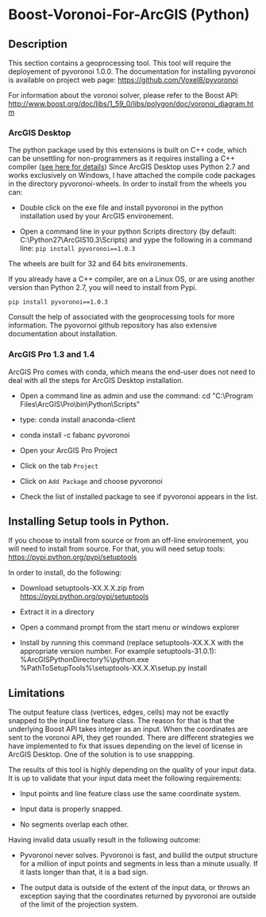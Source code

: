 # Boost-Voronoi-For-ArcGIS (Python)

## Description

This section contains a geoprocessing tool. This tool will require the deployement of pyvoronoi 1.0.0. The documentation for installing pyvoronoi is available on project web page: https://github.com/Voxel8/pyvoronoi

For information about the voronoi solver, please refer to the Boost API: http://www.boost.org/doc/libs/1_59_0/libs/polygon/doc/voronoi_diagram.htm

### ArcGIS Desktop

The python package used by this extensions is built on C++ code, which can be unsettling for non-programmers as it requires installing a C++ compiler ([see here for details](https://wiki.python.org/moin/WindowsCompilers))
Since ArcGIS Desktop uses Python 2.7 and works exclusively on Windows, I have attached the compile code packages in the directory pyvoronoi-wheels. In order to install from the wheels you can:

* Double click on the exe file and install pyvoronoi in the python installation used by your ArcGIS environement.

* Open a command line in your python Scripts directory (by default: C:\Python27\ArcGIS10.3\Scripts) and yype the following in a command line: ``pip install pyvoronoi==1.0.3``

The wheels are built for 32 and 64 bits environements.

If you already have a C++ compiler, are on a Linux OS, or are using another version than Python 2.7, you will need to install from Pypi.

``pip install pyvoronoi==1.0.3``

Consult the help of associated with the geoprocessing tools for more information. The pyovornoi github repository has also extensive documentation about installation. 

### ArcGIS Pro 1.3 and 1.4

ArcGIS Pro comes with conda, which means the end-user does not need to deal with all the steps for ArcGIS Desktop installation.

* Open a command line as admin and use the command: cd "C:\Program Files\ArcGIS\Pro\bin\Python\Scripts"

* type: conda install anaconda-client

* conda install -c fabanc pyvoronoi

* Open your ArcGIS Pro Project

* Click on the tab ``Project``

* Click on ``Add Package`` and choose pyvoronoi

* Check the list of installed package to see if pyvoronoi appears in the list.


## Installing Setup tools in Python.

If you choose to install from source or from an off-line environement, you will need to install from source. For that, you will need setup tools: https://pypi.python.org/pypi/setuptools

In order to install, do the following:

* Download setuptools-XX.X.X.zip from https://pypi.python.org/pypi/setuptools

* Extract it in a directory

* Open a command prompt from the start menu or windows explorer

* Install by running this command (replace setuptools-XX.X.X with the appropriate version number. For example setuptools-31.0.1): %ArcGISPythonDirectory%\python.exe %PathToSetupTools%\setuptools-XX.X.X\setup.py install

## Limitations

The output feature class (vertices, edges, cells) may not be exactly snapped to the input line feature class. The reason for that is that the underlying Boost API takes integer as an input. When the coordinates are sent to the voronoi API, they get rounded. There are different strategies we have implemented to fix that issues depending on the level of license in ArcGIS Desktop. One of the solution is to use snappping.

The results of this tool is highly depending on the quality of your input data. It is up to validate that your input data meet the following requirements:

* Input points and line feature class use the same coordinate system.

* Input data is properly snapped. 

* No segments overlap each other.

Having invalid data usually result in the following outcome:

* Pyvoronoi never solves. Pyvoronoi is fast, and bulild the output structure for a million of input points and segments in less than a minute usually. If it lasts longer than that, it is a bad sign.

* The output data is outside of the extent of the input data, or throws an exception saying that the coordinates returned by pyvoronoi are outside of the limit of the projection system.


